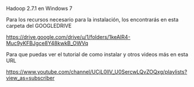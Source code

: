 Hadoop 2.7.1 en Windows 7

Para los recursos necesario para la instalación, los encontrarás en esta carpeta del GOOGLEDRIVE

https://drive.google.com/drive/u/1/folders/1keAlR4-Muc9yKFBJgce8Y48kwkB_OWVq

Para que puedas ver el tutorial de como instalar y otros videos más en esta URL

https://www.youtube.com/channel/UCjL0llV_U0SercwLQvZOQxg/playlists?view_as=subscriber




